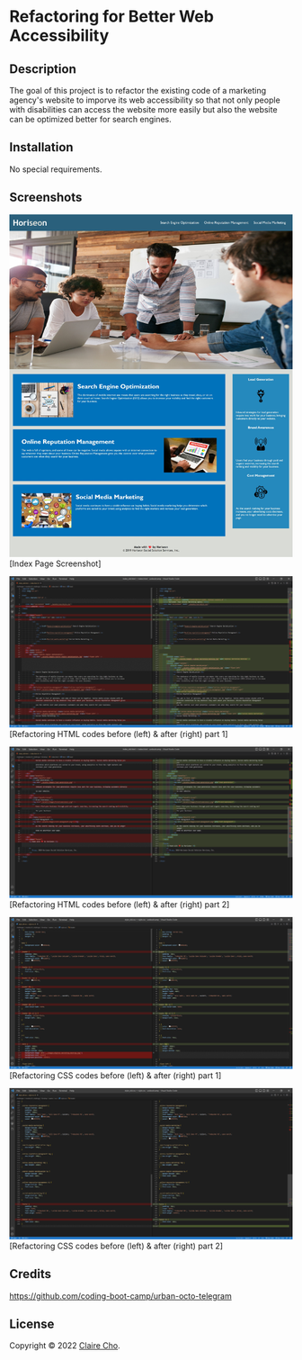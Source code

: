 # Refactoring for Better Web Accessibility

## Description

The goal of this project is to refactor the existing code of a marketing agency's website to imporve its web accessibility so that not only people with disabilities can access the website more easily but also the website can be optimized better for search engines.

## Installation

No special requirements.

## Screenshots

![index page screenshot](Develop/assets/images/screenshot_index.jpeg)
[Index Page Screenshot]

![index page screenshot](Develop/assets/images/screenshot_html_comparison_01.png)
[Refactoring HTML codes before (left) & after (right) part 1]

![index page screenshot](Develop/assets/images/screenshot_html_comparison_02.png)
[Refactoring HTML codes before (left) & after (right) part 2]

![index page screenshot](Develop/assets/images/screenshot_css_comparison_01.png)
[Refactoring CSS codes before (left) & after (right) part 1]

![index page screenshot](Develop/assets/images/screenshot_css_comparison_02.png)
[Refactoring CSS codes before (left) & after (right) part 2]

## Credits

https://github.com/coding-boot-camp/urban-octo-telegram

## License
Copyright © 2022 [Claire Cho](https://github.com/clairehwcho).